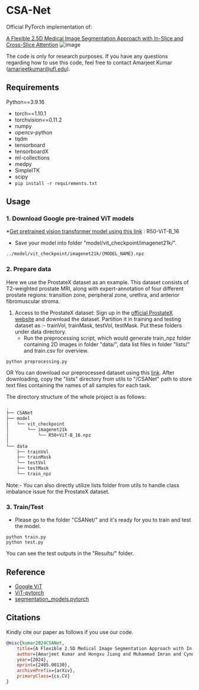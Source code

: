 # CSA-Net
Official PyTorch implementation of: 

[A Flexible 2.5D Medical Image Segmentation Approach with In-Slice and Cross-Slice Attention](https://arxiv.org/abs/2405.00130)
![image](https://github.com/mirthAI/CSA-Net/assets/26433669/c76e9c37-23f5-4805-8c67-671be7e1f97e)



The code is only for research purposes. If you have any questions regarding how to use this code, feel free to contact Amarjeet Kumar (amarjeetkumar@ufl.edu).

## Requirements
Python==3.9.16
* torch==1.10.1
* torchvision==0.11.2
* numpy
* opencv-python
* tqdm
* tensorboard
* tensorboardX
* ml-collections
* medpy
* SimpleITK
* scipy
* `pip install -r requirements.txt`

## Usage

### 1. Download Google pre-trained ViT models
*[Get pretrained vision transformer model using this link](https://console.cloud.google.com/storage/browser/vit_models/imagenet21k?pageState=(%22StorageObjectListTable%22:(%22f%22:%22%255B%255D%22))&prefix=&forceOnObjectsSortingFiltering=false) : R50-ViT-B_16
* Save your model into folder "model/vit_checkpoint/imagenet21k/".
```bash
../model/vit_checkpoint/imagenet21k/{MODEL_NAME}.npz
```

### 2. Prepare data

Here we use the ProstateX dataset as an example. This dataset consists of T2-weighted prostate MRI, along with expert-annotation of four different prostate regions: transition zone, peripheral zone, urethra, and anterior fibromuscular stroma.

1. Access to the ProstateX dataset:
   Sign up in the [official ProstateX website](https://www.cancerimagingarchive.net/collection/prostatex/) and download the dataset. Partition it in training and testing dataset as :- trainVol, trainMask, testVol, testMask. Put these folders under data directory.
      * Run the preprocessing script, which would generate train_npz folder containing 2D images in folder "data/", data list files in folder "lists/" and train.csv for overview.
```
python preprocessing.py
```
OR You can download our preprocessed dataset using this [link](https://drive.google.com/drive/folders/1qAkX34E_5kP-2pKDI0RChqWKfTNl1FVQ?usp=sharing). After downloading, copy the "lists" directory from utils to "/CSANet" path to store text files containing the names of all samples for each task.

The directory structure of the whole project is as follows:

```bash
.
├── CSANet
├── model
│   └── vit_checkpoint
│       └── imagenet21k
│           └── R50+ViT-B_16.npz
│           
└── data
    ├── trainVol
    ├── trainMask
    └── testVol
    ├── testMask
    └── train_npz     
```


Note:- You can also directly utilize lists folder from utils to handle class imbalance issue for the ProstateX dataset.

### 3. Train/Test
* Please go to the folder "CSANet/" and it's ready for you to train and test the model.
```
python train.py
python test.py
```
You can see the test outputs in the "Results/" folder.

## Reference
* [Google ViT](https://github.com/google-research/vision_transformer)
* [ViT-pytorch](https://github.com/jeonsworld/ViT-pytorch)
* [segmentation_models.pytorch](https://github.com/qubvel/segmentation_models.pytorch)

## Citations
Kindly cite our paper as follows if you use our code.
```bibtex
@misc{kumar2024CSANet,
    title={A Flexible 2.5D Medical Image Segmentation Approach with In-Slice and Cross-Slice Attention},
    author={Amarjeet Kumar and Hongxu Jiang and Muhammad Imran and Cyndi Valdes and Gabriela Leon and Dahyun Kang and  Parvathi Nataraj and Yuyin Zhou and Michael D. Weiss and Wei Shao},
    year={2024},
    eprint={2405.00130},
    archivePrefix={arXiv},
    primaryClass={cs.CV}
}
```
